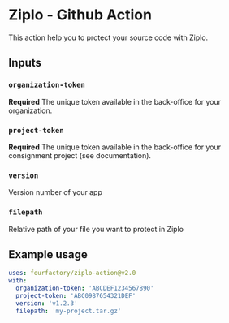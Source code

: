 # Ziplo - Github Action

This action help you to protect your source code with Ziplo.

## Inputs

### `organization-token`

**Required** The unique token available in the back-office for your organization.

### `project-token`

**Required** The unique token available in the back-office for your consignment project (see documentation).

### `version`

Version number of your app

### `filepath`

Relative path of your file you want to protect in Ziplo

## Example usage

```yaml
uses: fourfactory/ziplo-action@v2.0
with:
  organization-token: 'ABCDEF1234567890'
  project-token: 'ABC0987654321DEF'
  version: 'v1.2.3'
  filepath: 'my-project.tar.gz'
```